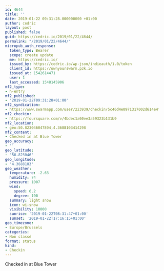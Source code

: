 ```yaml
---
id: 4644
title: ''
date: 2019-01-22 09:31:28.000000000 +01:00
author: cedric
layout: post
published: false
guid: https://cedric.io/2019/01/22/4644/
permalink: "/2019/01/22/4644/"
micropub_auth_response:
  token_type: Bearer
  scope: create update
  me: https://cedric.io/
  issued_by: https://cedric.io/wp-json/indieauth/1.0/token
  client_id: https://ownyourswarm.p3k.io
  issued_at: 1542614471
  user: 1
  last_accessed: 1548145906
mf2_type:
- h-entry
mf2_published:
- '2019-01-22T09:31:28+01:00'
mf2_syndication:
- https://www.swarmapp.com/user/223939/checkin/5c46d4e0971317002d614e4f
mf2_checkin:
- https://foursquare.com/v/4bdec1a60ee3a59323b131b0
mf2_location:
- geo:50.823046047804,4.3688103414298
mf2_content:
- Checked in at Blue Tower
geo_accuracy:
- ''
geo_latitude:
- '50.823046'
geo_longitude:
- '4.3688103'
geo_weather:
  temperature: -2.63
  humidity: 74
  pressure: 1007
  wind:
    speed: 6.2
    degree: 190
  summary: light snow
  icon: wi-snow
  visibility: 10000
  sunrise: '2019-01-22T08:31:47+01:00'
  sunset: '2019-01-22T17:16:15+01:00'
geo_timezone:
- Europe/Brussels
categories:
- Non classé
format: status
kind:
- Checkin
---
```

Checked in at Blue Tower